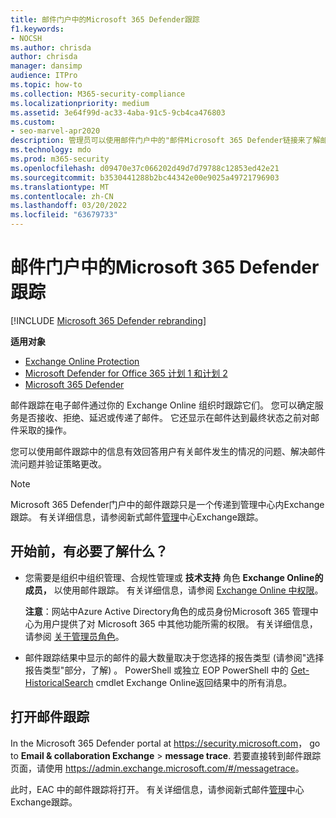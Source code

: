 ```yaml
---
title: 邮件门户中的Microsoft 365 Defender跟踪
f1.keywords:
- NOCSH
ms.author: chrisda
author: chrisda
manager: dansimp
audience: ITPro
ms.topic: how-to
ms.collection: M365-security-compliance
ms.localizationpriority: medium
ms.assetid: 3e64f99d-ac33-4aba-91c5-9cb4ca476803
ms.custom:
- seo-marvel-apr2020
description: 管理员可以使用邮件门户中的"邮件Microsoft 365 Defender链接来了解邮件发生了什么。
ms.technology: mdo
ms.prod: m365-security
ms.openlocfilehash: d09470e37c066202d49d7d79788c12853ed42e21
ms.sourcegitcommit: b3530441288b2bc44342e00e9025a49721796903
ms.translationtype: MT
ms.contentlocale: zh-CN
ms.lasthandoff: 03/20/2022
ms.locfileid: "63679733"
---
```

# <a name="message-trace-in-the-microsoft-365-defender-portal"></a>邮件门户中的Microsoft 365 Defender跟踪

[!INCLUDE [Microsoft 365 Defender rebranding](../includes/microsoft-defender-for-office.md)]

**适用对象**
- [Exchange Online Protection](exchange-online-protection-overview.md)
- [Microsoft Defender for Office 365 计划 1 和计划 2](defender-for-office-365.md)
- [Microsoft 365 Defender](../defender/microsoft-365-defender.md)

邮件跟踪在电子邮件通过你的 Exchange Online 组织时跟踪它们。 您可以确定服务是否接收、拒绝、延迟或传递了邮件。 它还显示在邮件达到最终状态之前对邮件采取的操作。

您可以使用邮件跟踪中的信息有效回答用户有关邮件发生的情况的问题、解决邮件流问题并验证策略更改。

> [!NOTE]
> Microsoft 365 Defender门户中的邮件跟踪只是一个传递到管理中心内Exchange跟踪。 有关详细信息，请参阅新式邮件[管理](/exchange/monitoring/trace-an-email-message/message-trace-modern-eac)中心Exchange跟踪。

## <a name="what-do-you-need-to-know-before-you-begin"></a>开始前，有必要了解什么？

- 您需要是组织中组织管理、合规性管理或 **技术支持** 角色  **Exchange Online的成员，** 以使用邮件跟踪。 有关详细信息，请参阅 [Exchange Online 中权限](/exchange/permissions-exo/permissions-exo)。

  **注意**：网站中Azure Active Directory角色的成员身份Microsoft 365 管理中心为用户提供了对 Microsoft 365 中其他功能所需的权限。 有关详细信息，请参阅 [关于管理员角色](../../admin/add-users/about-admin-roles.md)。

- 邮件跟踪结果中显示的邮件的最大数量取决于您选择的报告类型 (请参阅"选择报告类型"部分，了解) 。[](/exchange/monitoring/trace-an-email-message/message-trace-modern-eac#choose-report-type) PowerShell 或独立 EOP PowerShell 中的 [Get-HistoricalSearch](/powershell/module/exchange/get-historicalsearch) cmdlet Exchange Online返回结果中的所有消息。

## <a name="open-message-trace"></a>打开邮件跟踪

In the Microsoft 365 Defender portal at <https://security.microsoft.com>， go to **Email & collaboration Exchange** \> **message trace**. 若要直接转到邮件跟踪页面，请使用 <https://admin.exchange.microsoft.com/#/messagetrace>。

此时，EAC 中的邮件跟踪将打开。 有关详细信息，请参阅新式邮件[管理](/exchange/monitoring/trace-an-email-message/message-trace-modern-eac)中心Exchange跟踪。
